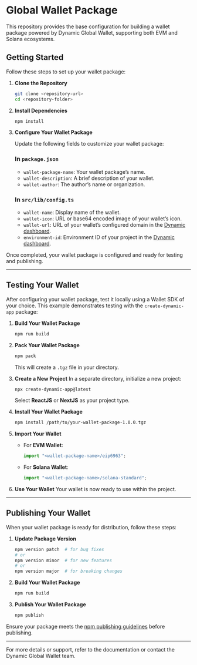 # Global Wallet Package

This repository provides the base configuration for building a wallet package powered by Dynamic Global Wallet, supporting both EVM and Solana ecosystems.

## Getting Started

Follow these steps to set up your wallet package:

1. **Clone the Repository**

   ```bash
   git clone <repository-url>
   cd <repository-folder>
   ```

2. **Install Dependencies**

   ```bash
   npm install
   ```

3. **Configure Your Wallet Package**

   Update the following fields to customize your wallet package:

   ### In `package.json`

   - `wallet-package-name`: Your wallet package’s name.
   - `wallet-description`: A brief description of your wallet.
   - `wallet-author`: The author’s name or organization.

   ### In `src/lib/config.ts`

   - `wallet-name`: Display name of the wallet.
   - `wallet-icon`: URL or base64 encoded image of your wallet’s icon.
   - `wallet-url`: URL of your wallet’s configured domain in the [Dynamic dashboard](https://app.dynamic.xyz/).
   - `environment-id`: Environment ID of your project in the [Dynamic dashboard](https://app.dynamic.xyz/).

Once completed, your wallet package is configured and ready for testing and publishing.

---

## Testing Your Wallet

After configuring your wallet package, test it locally using a Wallet SDK of your choice. This example demonstrates testing with the `create-dynamic-app` package:

1. **Build Your Wallet Package**

   ```bash
   npm run build
   ```

2. **Pack Your Wallet Package**

   ```bash
   npm pack
   ```

   This will create a `.tgz` file in your directory.

3. **Create a New Project**
   In a separate directory, initialize a new project:

   ```bash
   npx create-dynamic-app@latest
   ```

   Select **ReactJS** or **NextJS** as your project type.

4. **Install Your Wallet Package**

   ```bash
   npm install /path/to/your-wallet-package-1.0.0.tgz
   ```

5. **Import Your Wallet**

   - For **EVM Wallet**:

     ```javascript
     import "<wallet-package-name>/eip6963";
     ```

   - For **Solana Wallet**:
     ```javascript
     import "<wallet-package-name>/solana-standard";
     ```

6. **Use Your Wallet**
   Your wallet is now ready to use within the project.

---

## Publishing Your Wallet

When your wallet package is ready for distribution, follow these steps:

1. **Update Package Version**

   ```bash
   npm version patch  # for bug fixes
   # or
   npm version minor  # for new features
   # or
   npm version major  # for breaking changes
   ```

2. **Build Your Wallet Package**

   ```bash
   npm run build
   ```

3. **Publish Your Wallet Package**
   ```bash
   npm publish
   ```

Ensure your package meets the [npm publishing guidelines](https://docs.npmjs.com/cli/v7/commands/npm-publish) before publishing.

---

For more details or support, refer to the documentation or contact the Dynamic Global Wallet team.
